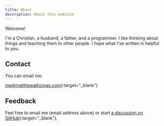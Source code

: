 ```yaml
---
title: About
description: About this website
---
```

Welcome!

I'm a Christian, a husband, a father, and a programmer. I like thinking about
things and teaching them to other people. I hope what I've written is helpful to
you.

## Contact

You can email me:

[me@matthewathomas.com](email:me@matthewathomas.com){:target="_blank"}

## Feedback

Feel free to email me (email address above) or start
[a discussion on GitHub](https://github.com/matthew-a-thomas/me/discussions){:target="_blank"}.
